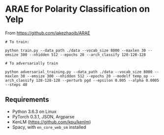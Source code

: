 # ARAE for Polarity Classification on Yelp

From https://github.com/jakezhaojb/ARAE

    # To train:

    python train.py --data_path ./data --vocab_size 8000 --maxlen 30 --emsize 300 --nhidden 512 --epochs 20 --arch_classify 128-128-128
    
    # To adversarially train
    
    python adversarial_training.py --data_path ./data --vocab_size 8000 --maxlen 30 --emsize 300 --nhidden 512 --epochs 20 --modelf temp_op --arch_classify 128-128-128 --perturb pgd --epsilon 0.005 --alpha 0.0005 --steps 40
    
## Requirements
- Python 3.6.3 on Linux
- PyTorch 0.3.1, JSON, Argparse
- KenLM (https://github.com/kpu/kenlm)
- Spacy, with `en_core_web_sm` installed
